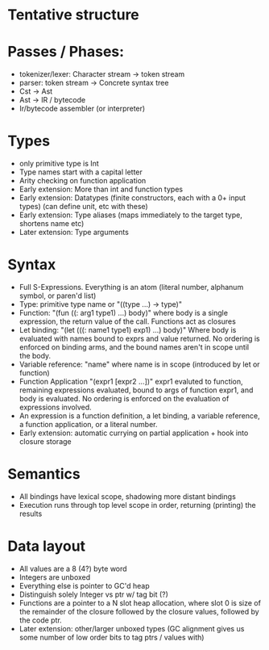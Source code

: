 # Tentative structure #

# Passes / Phases: #
  * tokenizer/lexer: Character stream -> token stream
  * parser: token stream -> Concrete syntax tree
  * Cst -> Ast
  * Ast -> IR / bytecode
  * Ir/bytecode assembler (or interpreter)

# Types #
  * only primitive type is Int
  * Type names start with a capital letter
  * Arity checking on function application
  * Early extension: More than int and function types
  * Early extension: Datatypes
  (finite constructors, each with a 0+ input types)
  (can define unit, etc with these)
  * Early extension: Type aliases
  (maps immediately to the target type, shortens name etc)
  * Later extension: Type arguments

# Syntax #
  * Full S-Expressions. Everything is an atom (literal number, alphanum symbol, or paren'd list)
  * Type:
  primitive type name or "((type ...) -> type)"
  * Function:
  "(fun ((: arg1 type1) ...) body)"
  where body is a single expression, the return value of the call.
  Functions act as closures
  * Let binding:
  "(let (((: name1 type1) exp1) ...) body)"
  Where body is evaluated with names bound to exprs and value returned. No ordering
  is enforced on binding arms, and the bound names aren't in scope until the body.
  * Variable reference:
  "name" where name is in scope (introduced by let or function)
  * Function Application
  "(expr1 [expr2 ...])"
  expr1 evaluted to function, remaining expressions evaluated,
  bound to args of function expr1, and body is evaluated. No ordering is enforced on the evaluation of expressions involved.
  * An expression is a function definition, a let binding,
  a variable reference, a function application, or a literal number.
  * Early extension: automatic currying on partial application + hook into closure storage

# Semantics #
  * All bindings have lexical scope, shadowing more distant bindings
  * Execution runs through top level scope in order, returning (printing) the results

# Data layout #
  * All values are a 8 (4?) byte word
  * Integers are unboxed
  * Everything else is pointer to GC'd heap
  * Distinguish solely Integer vs ptr w/ tag bit (?)
  * Functions are a pointer to a N slot heap allocation, where slot 0 is size
  of the remainder of the closure followed by the closure values, followed by the code ptr.
  * Later extension: other/larger unboxed types
  (GC alignment gives us some number of low order bits to tag ptrs / values with)

